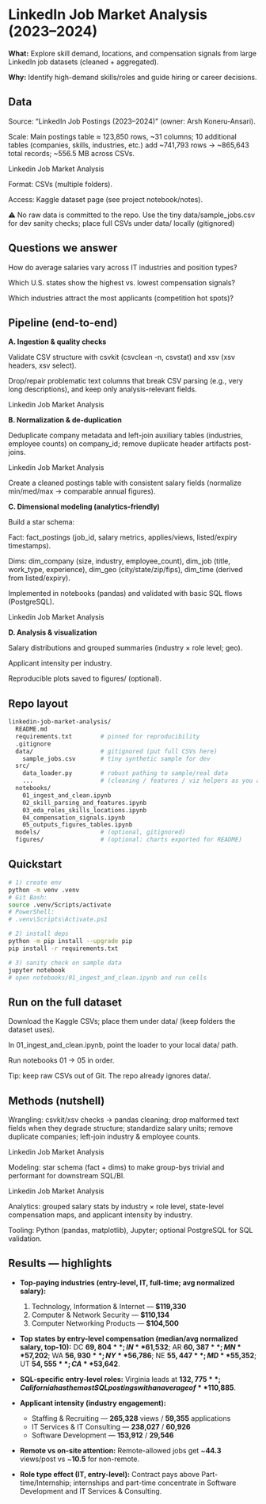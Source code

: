# LinkedIn Job Market Analysis (2023–2024)



**What:** Explore skill demand, locations, and compensation signals from large LinkedIn job datasets (cleaned + aggregated).  

**Why:** Identify high-demand skills/roles and guide hiring or career decisions.



## Data

Source: “LinkedIn Job Postings (2023–2024)” (owner: Arsh Koneru-Ansari).

Scale: Main postings table ≈ 123,850 rows, ~31 columns; 10 additional tables (companies, skills, industries, etc.) add ~741,793 rows → ~865,643 total records; ~556.5 MB across CSVs. 

Linkedin Job Market Analysis

Format: CSVs (multiple folders).

Access: Kaggle dataset page (see project notebook/notes).

⚠️ No raw data is committed to the repo. Use the tiny data/sample_jobs.csv for dev sanity checks; place full CSVs under data/ locally (gitignored)


## Questions we answer

How do average salaries vary across IT industries and position types?

Which U.S. states show the highest vs. lowest compensation signals?

Which industries attract the most applicants (competition hot spots)?

## Pipeline (end-to-end)

**A. Ingestion & quality checks**

Validate CSV structure with csvkit (csvclean -n, csvstat) and xsv (xsv headers, xsv select).

Drop/repair problematic text columns that break CSV parsing (e.g., very long descriptions), and keep only analysis-relevant fields. 

Linkedin Job Market Analysis

**B. Normalization & de-duplication**

Deduplicate company metadata and left-join auxiliary tables (industries, employee counts) on company_id; remove duplicate header artifacts post-joins. 

Linkedin Job Market Analysis

Create a cleaned postings table with consistent salary fields (normalize min/med/max → comparable annual figures).

**C. Dimensional modeling (analytics-friendly)**

Build a star schema:

Fact: fact_postings (job_id, salary metrics, applies/views, listed/expiry timestamps).

Dims: dim_company (size, industry, employee_count), dim_job (title, work_type, experience), dim_geo (city/state/zip/fips), dim_time (derived from listed/expiry).

Implemented in notebooks (pandas) and validated with basic SQL flows (PostgreSQL). 

Linkedin Job Market Analysis

**D. Analysis & visualization**

Salary distributions and grouped summaries (industry × role level; geo).

Applicant intensity per industry.

Reproducible plots saved to figures/ (optional).


## Repo layout
```bash
linkedin-job-market-analysis/
  README.md
  requirements.txt        # pinned for reproducibility
  .gitignore
  data/                   # gitignored (put full CSVs here)
    sample_jobs.csv       # tiny synthetic sample for dev
  src/
    data_loader.py        # robust pathing to sample/real data
    ...                   # (cleaning / features / viz helpers as you add)
  notebooks/
    01_ingest_and_clean.ipynb
    02_skill_parsing_and_features.ipynb
    03_eda_roles_skills_locations.ipynb
    04_compensation_signals.ipynb
    05_outputs_figures_tables.ipynb
  models/                 # (optional, gitignored)
  figures/                # (optional: charts exported for README)
```

## Quickstart
```bash
# 1) create env
python -m venv .venv
# Git Bash:
source .venv/Scripts/activate
# PowerShell:
# .venv\Scripts\Activate.ps1

# 2) install deps
python -m pip install --upgrade pip
pip install -r requirements.txt

# 3) sanity check on sample data
jupyter notebook
# open notebooks/01_ingest_and_clean.ipynb and run cells

```
## Run on the full dataset

Download the Kaggle CSVs; place them under data/ (keep folders the dataset uses).

In 01_ingest_and_clean.ipynb, point the loader to your local data/ path.

Run notebooks 01 → 05 in order.

Tip: keep raw CSVs out of Git. The repo already ignores data/.

## Methods (nutshell)

Wrangling: csvkit/xsv checks → pandas cleaning; drop malformed text fields when they degrade structure; standardize salary units; remove duplicate companies; left-join industry & employee counts. 

Linkedin Job Market Analysis

Modeling: star schema (fact + dims) to make group-bys trivial and performant for downstream SQL/BI. 

Linkedin Job Market Analysis

Analytics: grouped salary stats by industry × role level, state-level compensation maps, and applicant intensity by industry.

Tooling: Python (pandas, matplotlib), Jupyter; optional PostgreSQL for SQL validation.

## Results — highlights

- **Top-paying industries (entry-level, IT, full-time; avg normalized salary):**
  1) Technology, Information & Internet — **$119,330**
  2) Computer & Network Security — **$110,134**
  3) Computer Networking Products — **$104,500**

- **Top states by entry-level compensation (median/avg normalized salary, top-10):**
  DC **$69,804**; IN **$61,532**; AR **$60,387**; MN **$57,202**; WA **$56,930**;  
  NY **$56,786**; NE **$55,447**; MD **$55,352**; UT **$54,555**; CA **$53,642**.

- **SQL-specific entry-level roles:** Virginia leads at **$132,775**; California has the most SQL postings with an average of **$110,885**.

- **Applicant intensity (industry engagement):**
  - Staffing & Recruiting — **265,328** views / **59,355** applications  
  - IT Services & IT Consulting — **238,027** / **60,926**  
  - Software Development — **153,912** / **29,546**

- **Remote vs on-site attention:** Remote-allowed jobs get ~**44.3** views/post vs ~**10.5** for non-remote.

- **Role type effect (IT, entry-level):** Contract pays above Part-time/Internship; internships and part-time concentrate in Software Development and IT Services & Consulting.
